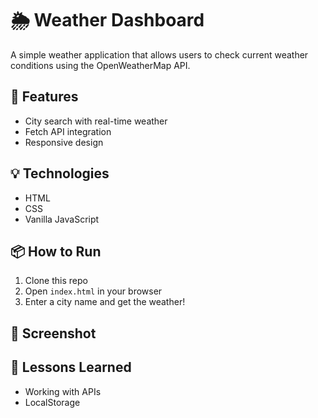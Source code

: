# 🌦️ Weather Dashboard

A simple weather application that allows users to check current weather conditions using the OpenWeatherMap API.

## 🚀 Features
- City search with real-time weather
- Fetch API integration
- Responsive design

## 💡 Technologies
- HTML
- CSS
- Vanilla JavaScript

## 📦 How to Run
1. Clone this repo
2. Open `index.html` in your browser
3. Enter a city name and get the weather!

## 📸 Screenshot


## 🧠 Lessons Learned
- Working with APIs
- LocalStorage
